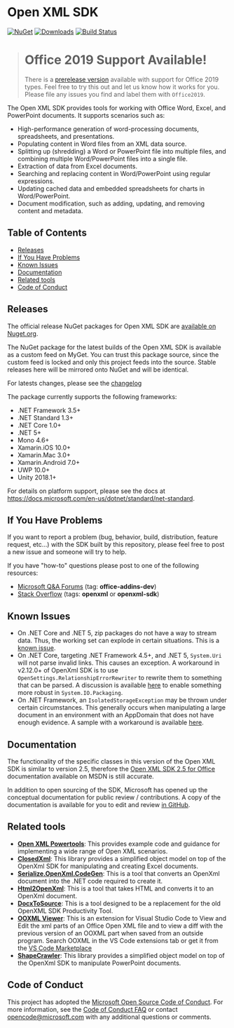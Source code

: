 Open XML SDK
============

[![NuGet](https://img.shields.io/nuget/v/DocumentFormat.OpenXml.svg)](https://www.nuget.org/packages/DocumentFormat.OpenXml)
[![Downloads](https://img.shields.io/nuget/dt/DocumentFormat.OpenXml.svg)](https://www.nuget.org/packages/DocumentFormat.OpenXml)
[![Build Status](https://office.visualstudio.com/OC/_apis/build/status/OpenXmlSdk/OfficeDev.Open-XML-SDK?branchName=master)](https://office.visualstudio.com/OC/_build/latest?definitionId=7420&branchName=master)

> # Office 2019 Support Available!
> There is a [prerelease version](https://www.nuget.org/packages/DocumentFormat.OpenXml/2.13.0-beta0002) available with support for Office 2019 types. Feel free to try this out and let us know how it works for you. Please file any issues you find and label them with `Office2019`.

The Open XML SDK provides tools for working with Office Word, Excel, and PowerPoint documents. It supports scenarios such as:

- High-performance generation of word-processing documents, spreadsheets, and presentations.
- Populating content in Word files from an XML data source.
- Splitting up (shredding) a Word or PowerPoint file into multiple files, and combining multiple Word/PowerPoint files into a single file.
- Extraction of data from Excel documents.
- Searching and replacing content in Word/PowerPoint using regular expressions.
- Updating cached data and embedded spreadsheets for charts in Word/PowerPoint.
- Document modification, such as adding, updating, and removing content and metadata.

Table of Contents
-----------------

- [Releases](#releases)
- [If You Have Problems](#if-you-have-problems)
- [Known Issues](#known-issues)
- [Documentation](#documentation)
- [Related tools](#related-tools)
- [Code of Conduct](#code-of-conduct)

Releases
--------------------------------

The official release NuGet packages for Open XML SDK are [available on Nuget.org](https://www.nuget.org/packages/DocumentFormat.OpenXml).

The NuGet package for the latest builds of the Open XML SDK is available as a custom feed on MyGet. You can trust this package source, since the custom feed is locked and only this project feeds into the source. Stable releases here will be mirrored onto NuGet and will be identical.

For latests changes, please see the [changelog](CHANGELOG.md)

The package currently supports the following frameworks:

- .NET Framework 3.5+
- .NET Standard 1.3+
- .NET Core 1.0+
- .NET 5+
- Mono 4.6+
- Xamarin.iOS 10.0+
- Xamarin.Mac 3.0+
- Xamarin.Android 7.0+
- UWP 10.0+
- Unity 2018.1+

For details on platform support, please see the docs at https://docs.microsoft.com/en-us/dotnet/standard/net-standard.

If You Have Problems
--------------------

If you want to report a problem (bug, behavior, build, distribution, feature request, etc...) with the SDK built by this repository, please feel free to post a new issue and someone will try to help.

If you have "how-to" questions please post to one of the following resources:

- [Microsoft Q&A Forums](https://docs.microsoft.com/en-us/answers/topics/office-addins-dev.html) (tag: **office-addins-dev**)
- [Stack Overflow](http://stackoverflow.com) (tags: **openxml** or **openxml-sdk**)

Known Issues
------------

- On .NET Core and .NET 5, zip packages do not have a way to stream data. Thus, the working set can explode in certain situations. This is a [known issue](https://github.com/dotnet/runtime/issues/1544).
- On .NET Core, targeting .NET Framework 4.5+, and .NET 5, `System.Uri` will not parse invalid links. This causes an exception. A workaround in v2.12.0+ of OpenXml SDK is to use `OpenSettings.RelationshipErrorRewriter` to rewrite them to something that can be parsed. A discussion is available [here](https://github.com/dotnet/runtime/issues/26084) to enable something more robust in `System.IO.Packaging`.
- On .NET Framework, an `IsolatedStorageException` may be thrown under certain circumstances. This generally occurs when manipulating a large document in an environment with an AppDomain that does not have enough evidence. A sample with a workaround is available [here](/samples/IsolatedStorageExceptionWorkaround).

Documentation
-------------

The functionality of the specific classes in this version of the Open XML SDK is similar to version 2.5, therefore the [Open XML SDK 2.5 for Office](http://msdn.microsoft.com/en-us/library/office/bb448854.aspx) documentation available on MSDN is still accurate.

In addition to open sourcing of the SDK, Microsoft has opened up the conceptual documentation for public review / contributions.  A copy of the documentation is  available for you to edit and review [in GitHub](https://github.com/OfficeDev/office-content).

Related tools
-------------

- **[Open XML Powertools](https://github.com/EricWhiteDev/Open-Xml-PowerTools)**: This provides example code and guidance for implementing a wide range of Open XML scenarios.
- **[ClosedXml](https://github.com/closedxml/closedxml)**: This library provides a simplified object model on top of the OpenXml SDK for manipulating and creating Excel documents.
- **[Serialize.OpenXml.CodeGen](https://github.com/rmboggs/Serialize.OpenXml.CodeGen)**: This is a tool that converts an OpenXml document into the .NET code required to create it.
- **[Html2OpenXml](https://github.com/onizet/html2openxml)**: This is a tool that takes HTML and converts it to an OpenXml document.
- **[DocxToSource](https://github.com/rmboggs/DocxToSource)**: This is a tool designed to be a replacement for the old OpenXML SDK Productivity Tool.
- **[OOXML Viewer](https://github.com/yuenm18/ooxml-viewer-vscode)**: This is an extension for Visual Studio Code to View and Edit the xml parts of an Office Open XML file and to view a diff with the previous version of an OOXML part when saved from an outside program. Search OOXML in the VS Code extensions tab or get it from the [VS Code Marketplace](https://marketplace.visualstudio.com/items?itemName=yuenm18.ooxml-viewer)
- **[ShapeCrawler](https://github.com/ShapeCrawler/ShapeCrawler)**: This library provides a simplified object model on top of the OpenXml SDK to manipulate PowerPoint documents.

Code of Conduct
---------------

This project has adopted the [Microsoft Open Source Code of Conduct](https://opensource.microsoft.com/codeofconduct/). For more information, see the [Code of Conduct FAQ](https://opensource.microsoft.com/codeofconduct/faq/) or contact [opencode@microsoft.com](mailto:opencode@microsoft.com) with any additional questions or comments.
